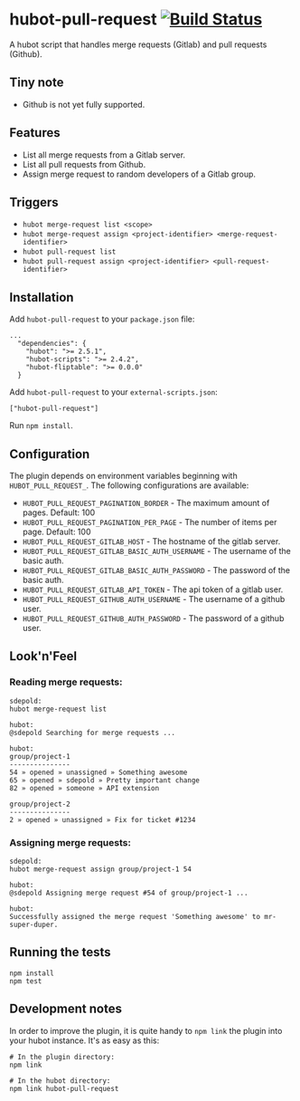 # hubot-pull-request [![Build Status](https://travis-ci.org/blacklane/hubot-pull-request.svg?branch=master)](https://travis-ci.org/blacklane/hubot-pull-request)

A hubot script that handles merge requests (Gitlab) and pull requests (Github).

## Tiny note

- Github is not yet fully supported.

## Features

- List all merge requests from a Gitlab server.
- List all pull requests from Github.
- Assign merge request to random developers of a Gitlab group.

## Triggers

- `hubot merge-request list <scope>`
- `hubot merge-request assign <project-identifier> <merge-request-identifier>`
- `hubot pull-request list`
- `hubot pull-request assign <project-identifier> <pull-request-identifier>`



## Installation

Add `hubot-pull-request` to your `package.json` file:

```
...
  "dependencies": {
    "hubot": ">= 2.5.1",
    "hubot-scripts": ">= 2.4.2",
    "hubot-fliptable": ">= 0.0.0"
  }
```

Add `hubot-pull-request` to your `external-scripts.json`:

```
["hubot-pull-request"]
```

Run `npm install`.

## Configuration

The plugin depends on environment variables beginning with `HUBOT_PULL_REQUEST_`.
The following configurations are available:

* `HUBOT_PULL_REQUEST_PAGINATION_BORDER`          - The maximum amount of pages. Default: 100
* `HUBOT_PULL_REQUEST_PAGINATION_PER_PAGE`        - The number of items per page. Default: 100
* `HUBOT_PULL_REQUEST_GITLAB_HOST`                - The hostname of the gitlab server.
* `HUBOT_PULL_REQUEST_GITLAB_BASIC_AUTH_USERNAME` - The username of the basic auth.
* `HUBOT_PULL_REQUEST_GITLAB_BASIC_AUTH_PASSWORD` - The password of the basic auth.
* `HUBOT_PULL_REQUEST_GITLAB_API_TOKEN`           - The api token of a gitlab user.
* `HUBOT_PULL_REQUEST_GITHUB_AUTH_USERNAME`       - The username of a github user.
* `HUBOT_PULL_REQUEST_GITHUB_AUTH_PASSWORD`       - The password of a github user.

## Look'n'Feel

### Reading merge requests:

```
sdepold:
hubot merge-request list

hubot:
@sdepold Searching for merge requests ...

hubot:
group/project-1
---------------
54 » opened » unassigned » Something awesome
65 » opened » sdepold » Pretty important change
82 » opened » someone » API extension

group/project-2
---------------
2 » opened » unassigned » Fix for ticket #1234
```

### Assigning merge requests:

```
sdepold:
hubot merge-request assign group/project-1 54

hubot:
@sdepold Assigning merge request #54 of group/project-1 ...

hubot:
Successfully assigned the merge request 'Something awesome' to mr-super-duper.
```

## Running the tests

```
npm install
npm test
```

## Development notes

In order to improve the plugin, it is quite handy to `npm link`
the plugin into your hubot instance. It's as easy as this:

```
# In the plugin directory:
npm link

# In the hubot directory:
npm link hubot-pull-request
```
